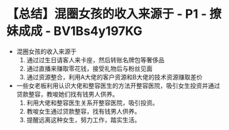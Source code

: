 # 【总结】混圈女孩的收入来源于 - P1 - 撩妹成成 - BV1Bs4y197KG

-   混圈女孩的收入来源于
    1.  通过过生日请客人来卡座，然后转账名牌包等奢侈品
    2.  通过直播来赚取零花钱，接受礼物后与粉丝见面
    3.  通过资源整合，利用A大佬的客户资源和B大佬的技术资源赚取差价
-   一些女老板利用认识大佬和整容医生的方法开整容医院，吸引女生投资并通过贷款整容，教唆她们找有钱男人供养。
    1.  利用大佬和整容医生关系开整容医院，吸引投资。
    2.  教唆女生通过贷款整容，找有钱男人供养。
    3.  提醒远离这种女生，努力工作，踏实生活。
